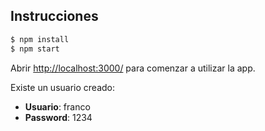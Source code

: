 ## Instrucciones

```bash
$ npm install
$ npm start
```

Abrir [http://localhost:3000/](http://127.0.0.1:3000/) para comenzar a utilizar la app.

Existe un usuario creado:

- __Usuario__: franco
- __Password__: 1234
